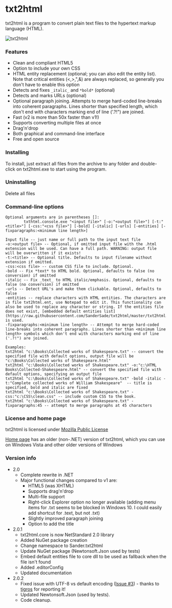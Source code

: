 # txt2html
txt2html is a program to convert plain text files to the hypertext markup language (HTML).

![txt2html](https://cloud.githubusercontent.com/assets/18664267/26674887/91636272-46ca-11e7-8be0-2e15e29a1df4.png)

### Features
* Clean and compliant HTML5
* Option to include your own CSS
* HTML entity replacement (optional; you can also edit the entity list). Note that critical entities (<,>,",&) are always replaced, so generally you don't have to enable this option
* Detects and fixes `_italic_` and `*bold*` (optional)
* Detects and marks URLs (optional)
* Optional paragraph joining. Attempts to merge hard-coded line-breaks into coherent paragraphs. Lines shorter than specified length, which don't end with characters marking end of line ('.?!") are joined.
* Fast (v2 is more than 50x faster than v1!)
* Supports converting multiple files at once
* Drag'n'drop
* Both graphical and command-line interface
* Free and open source

### Installing
To install, just extract all files from the archive to any folder and double-click on txt2html.exe to start using the program.

### Uninstalling
Delete all files

### Command-line options
```
Optional arguments are in parentheses []:  
        txthtml.console.exe "<input file>" [-o:"<output file>"] [-t:"<title>"] [-css:"<css file>"] [-bold] [-italic] [-urls] [-entities] [-fixparagraphs:<minimum line length>]  
        
Input file -- just name or full path to the input text file
-o:<output file> -- Optional, if omitted input file with the .html extension will be used. Can have a full path. WARNING: output file will be overwritten if it exists!
-t:<title> -- Optional title. Defaults to input filename without extension if omitted.
-css:<css file> -- custom CSS file to include. Optional.
-bold -- Fix *text* to HTML bold. Optional, defaults to false (no conversion) if omitted
-italic -- Fix _text_ to HTML italic/emphasis. Optional, defaults to false (no conversion) if omitted
-urls -- Detect URL's and make them clickable. Optional, defaults to false
-entities -- replace characters with HTML entities. The characters are in file txt2html.ent, use Notepad to edit it. This functionality can also be used to replace any character or string. If the entities file does not exist, [embedded default entities list](https://raw.githubusercontent.com/SanderSade/txt2html/master/txt2html.core/txt2html.ent) is used.
-fixparagraphs:<minimum line length> -- Attempt to merge hard-coded line-breaks into coherent paragraphs. Lines shorter than <minimum line length> symbols which don't end with characters marking end of line ('.?!") are joined.

Examples:
txt2html "c:\Books\Collected works of Shakespeare.txt" -- convert the specified file with default options, output file will be "c:\Books\Collected works of Shakespeare.html"
txt2html "c:\Books\Collected works of Shakespeare.txt" -o:"c:\HTML Books\Collected-Shakespeare.html" -- convert the specified file with default options, specifying an output file
txt2html "c:\Books\Collected works of Shakespeare.txt" -bold -italic -t:"Complete collected works of William Shakespeare"  -- title is specified, bold and italic are fixed
txt2html "c:\Books\Collected works of Shakespeare.txt" -css:"c:\CSS\clean.css" -- include custom CSS to the book.
txt2html "c:\Books\Collected works of Shakespeare.txt" -fixparagraphs:45 -- attempt to merge paragraphs at 45 characters
```

### License and home page
txt2html is licensed under [Mozilla Public License](https://github.com/SanderSade/txt2html/blob/master/LICENSE.txt)

[Home page](http://dukelupus.com/txt2html) has an older (non-.NET) version of txt2html, which you can use on Windows Vista and other older versions of Windows

### Version info
* 2.0
  * Complete rewrite in .NET
  * Major functional changes compared to v1 are:
    * HTML5 (was XHTML)
    * Supports drag'n'drop
    * Multi-file support
    * Right-click Explorer option no longer available (adding menu items for .txt seems to be blocked in Windows 10. I could easily add shortcut for .text, but not .txt)
    * Slightly improved paragraph joining
    * Option to add the title
* 2.0.1
  * txt2html.core is now NetStandard 2.0 library
  * Added NuGet package creation
  * Change namespace to Sander.txt2html
  * Update NuGet package (Newtonsoft.Json used by tests)
  * Embed default entities file to core dll to be used as fallback when the file isn't found
  * Added .editorConfig
  * Updated documentation
* 2.0.2
  * Fixed issue with UTF-8 vs default encoding ([Issue #3](https://github.com/SanderSade/txt2html/issues/3)) - thanks to [tigros](https://github.com/tigros) for reporting it!
  * Updated Newtonsoft.Json (used by tests).
  * Code cleanup.
